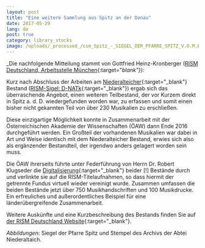 ```yaml
---
layout: post
title: "Eine weitere Sammlung aus Spitz an der Donau"
date: 2017-05-29
lang: de
post: true
category: library_stocks
image: /uploads/_processed_/csm_Spitz_-_SIEGEL_DER_PFARRE_SPITZ_V.O.M.B_B01_gross_28fbdb2060.jpg
---
```



_Die nachfolgende Mitteilung stammt von Gottfried Heinz-Kronberger ([RISM Deutschland, Arbeitsstelle München](http://de.rism.info/de/home.html){:target="_blank"}):_



Kurz nach Abschluss der Arbeiten am [Niederalteicher](/rediscovered/2016/06/20/an-exciting-collection.html){:target="_blank"} Bestand ([RISM-Sigel: D-NATk](https://opac.rism.info/search?View=rism&siglum=D-NATk){:target="_blank"}) ergab sich das überraschende Angebot, einen weiteren Teilbestand, der vor Kurzem direkt in Spitz a. d. D. wiedergefunden worden war, zu erfassen und somit einen bisher nicht gekannten Teil von über 230 Musikalien zu erschließen.

Diese einzigartige Möglichkeit konnte in Zusammenarbeit mit der Österreichischen Akademie der Wissenschaften (ÖAW) dann Ende 2016 durchgeführt werden. Ein Großteil der vorhandenen Musikalien war dabei in Art und Weise identisch mit dem Niederalteicher Bestand, erwies sich also als ergänzender Bestandteil, der irgendwo anders gelagert worden sein muss.

Die ÖAW ihrerseits führte unter Federführung von Herrn Dr. Robert Klugseder die [Digitalisierung](http://www.digital-musicology.at/de-at/spitz.html){:target="_blank"} beider [!] Bestände durch und verlinkte sie auf die RISM-Titelaufnahmen, so dass hiermit der getrennte Fundus virtuell wieder vereinigt wurde. Zusammen umfassen die beiden Bestände jetzt über 750 Musikhandschriften und 100 Musikdrucke. Ein erfreuliches und außerordentliches Beispiel für eine länderübergreifende Zusammenarbeit.



Weitere Auskünfte und eine Kurzbeschreibung des Bestands finden Sie auf [der RISM Deutschland Website](http://de.rism.info/de/liste-aller-fundorte/niederalteich-benediktinerabtei-st-mauritius.html){:target="_blank"}.

_Abbildungen_: Siegel der Pfarre Spitz und Stempel des Archivs der Abtei Niederaltaich.





<script type="text/javascript">var switchTo5x=true;</script><script type="text/javascript" src="http://w.sharethis.com/button/buttons.js"></script><script type="text/javascript">stLight.options({publisher: "9b601438-1ce1-49d8-bfd7-9cff5df54c17", doNotHash: false, doNotCopy: false, hashAddressBar: false});</script>